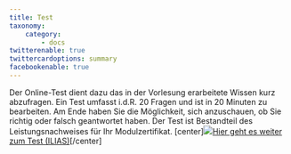 ```yaml
---
title: Test
taxonomy:
    category:
        - docs
twitterenable: true
twittercardoptions: summary
facebookenable: true
---
```


Der Online-Test dient dazu das in der Vorlesung erarbeitete Wissen kurz abzufragen. Ein Test umfasst i.d.R. 20 Fragen und ist in 20 Minuten zu bearbeiten. Am Ende haben Sie die Möglichkeit, sich anzuschauen, ob Sie richtig oder falsch geantwortet haben. Der Test ist Bestandteil des Leistungsnachweises für Ihr Modulzertifikat.
[center]<a href="https://ilias.opengeoedu.de/ilias/ilias.php?ref_id=581&cmd=infoScreen&baseClass=ilRepositoryGUI&ref_id=581" markdown="1" target="_blank">![](/images/test.png?resize=200,200)Hier geht es weiter zum Test (ILIAS)</a>[/center]
